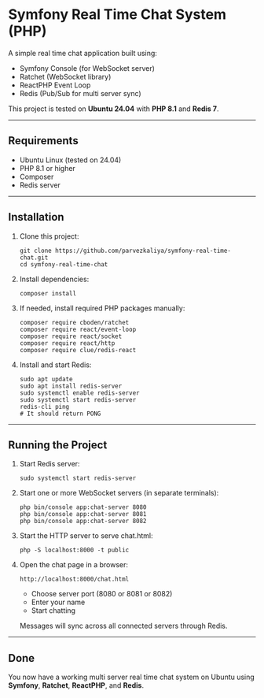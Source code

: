 <h1>Symfony Real Time Chat System (PHP)</h1>

<p>
A simple real time chat application built using:
</p>

<ul>
  <li>Symfony Console (for WebSocket server)</li>
  <li>Ratchet (WebSocket library)</li>
  <li>ReactPHP Event Loop</li>
  <li>Redis (Pub/Sub for multi server sync)</li>
</ul>

<p>
This project is tested on <strong>Ubuntu 24.04</strong> with <strong>PHP 8.1</strong> and <strong>Redis 7</strong>.
</p>

<hr>

<h2>Requirements</h2>
<ul>
  <li>Ubuntu Linux (tested on 24.04)</li>
  <li>PHP 8.1 or higher</li>
  <li>Composer</li>
  <li>Redis server</li>
</ul>

<hr>

<h2>Installation</h2>

<ol>
  <li>
    Clone this project:
    <pre><code>git clone https://github.com/parvezkaliya/symfony-real-time-chat.git
cd symfony-real-time-chat
</code></pre>
  </li>

  <li>
    Install dependencies:
    <pre><code>composer install
</code></pre>
  </li>

  <li>
    If needed, install required PHP packages manually:
    <pre><code>composer require cboden/ratchet
composer require react/event-loop
composer require react/socket
composer require react/http
composer require clue/redis-react
</code></pre>
  </li>

  <li>
    Install and start Redis:
    <pre><code>sudo apt update
sudo apt install redis-server
sudo systemctl enable redis-server
sudo systemctl start redis-server
redis-cli ping
# It should return PONG
</code></pre>
  </li>
</ol>

<hr>

<h2>Running the Project</h2>

<ol>
  <li>
    Start Redis server:
    <pre><code>sudo systemctl start redis-server
</code></pre>
  </li>

  <li>
    Start one or more WebSocket servers (in separate terminals):
    <pre><code>php bin/console app:chat-server 8080
php bin/console app:chat-server 8081
php bin/console app:chat-server 8082
</code></pre>
  </li>

  <li>
    Start the HTTP server to serve chat.html:
    <pre><code>php -S localhost:8000 -t public
</code></pre>
  </li>

  <li>
    Open the chat page in a browser:
    <pre><code>http://localhost:8000/chat.html
</code></pre>
    <ul>
      <li>Choose server port (8080 or 8081 or 8082)</li>
      <li>Enter your name</li>
      <li>Start chatting</li>
    </ul>
    <p>Messages will sync across all connected servers through Redis.</p>
  </li>
</ol>

<hr>

<h2>Done</h2>
<p>
You now have a working multi server real time chat system on Ubuntu using
<strong>Symfony</strong>, <strong>Ratchet</strong>, <strong>ReactPHP</strong>, and <strong>Redis</strong>.
</p>
